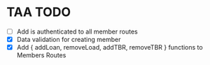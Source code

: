 # TAA TODO

- [ ] Add is authenticated to all member routes
- [x] Data validation for creating member
- [x] Add { addLoan, removeLoad, addTBR, removeTBR } functions to Members Routes